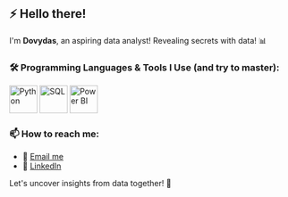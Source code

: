 ## ⚡ Hello there!

I'm **Dovydas**, an aspiring data analyst! Revealing secrets with data! 📊

### 🛠️ Programming Languages & Tools I Use (and try to master):

<p align="left">
  <img src="https://upload.wikimedia.org/wikipedia/commons/c/c3/Python-logo-notext.svg" alt="Python" width="50" height="50"/>
  <img src="https://upload.wikimedia.org/wikipedia/commons/8/87/Sql_data_base_with_logo.png" alt="SQL" width="50" height="50"/>
  <img src="https://upload.wikimedia.org/wikipedia/commons/2/2b/Power_BI_logo.svg" alt="Power BI" width="50" height="50"/>
</p>

### 📫 How to reach me:

- 📧 [Email me](mailto:dovydaskiskelis@gmail.com)
- 💼 [LinkedIn](https://www.linkedin.com/in/dovydas-kiskelis)

Let's uncover insights from data together! 🚀
